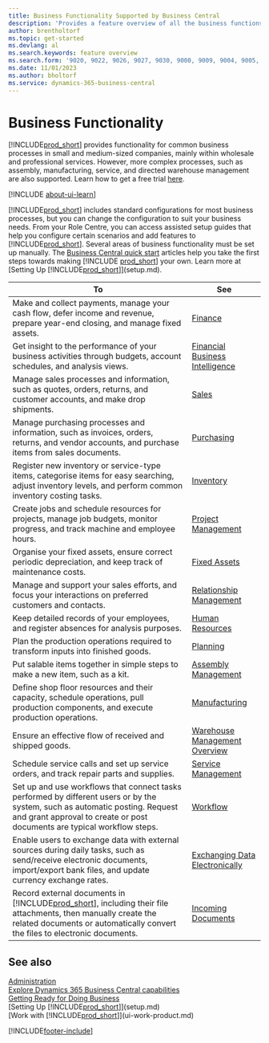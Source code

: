 ```yaml
---
title: Business Functionality Supported by Business Central
description: 'Provides a feature overview of all the business functions and departments supported by application areas, such as finance, inventory, and project management.'
author: brentholtorf
ms.topic: get-started
ms.devlang: al
ms.search.keywords: feature overview
ms.search.form: '9020, 9022, 9026, 9027, 9030, 9000, 9009, 9004, 9005, 9024, 9006, 9007, 9010, 9016, 9017'
ms.date: 11/01/2023
ms.author: bholtorf
ms.service: dynamics-365-business-central
---
```

# <a name="business-functionality"></a>Business Functionality

[!INCLUDE[prod_short](includes/prod_short.md)] provides functionality for common business processes in small and medium-sized companies, mainly within wholesale and professional services. However, more complex processes, such as assembly, manufacturing, service, and directed warehouse management are also supported. Learn how to get a free trial [here](trial-signup.md).  

[!INCLUDE [about-ui-learn](includes/about-ui-learn.md)]

[!INCLUDE[prod_short](includes/prod_short.md)] includes standard configurations for most business processes, but you can change the configuration to suit your business needs. From your Role Centre, you can access assisted setup guides that help you configure certain scenarios and add features to [!INCLUDE[prod_short](includes/prod_short.md)]. Several areas of business functionality must be set up manually. The [Business Central quick start](quick-start-business-central.md) articles help you take the first steps towards making [!INCLUDE [prod_short](includes/prod_short.md)] your own. Learn more at [Setting Up [!INCLUDE[prod_short](includes/prod_short.md)]](setup.md).

| To | See |
| --- | --- |
|Make and collect payments, manage your cash flow, defer income and revenue, prepare year-end closing, and manage fixed assets.|[Finance](finance.md)|
|Get insight to the performance of your business activities through budgets, account schedules, and analysis views.|[Financial Business Intelligence](bi.md)|
|Manage sales processes and information, such as quotes, orders, returns, and customer accounts, and make drop shipments.|[Sales](sales-manage-sales.md)|
|Manage purchasing processes and information, such as invoices, orders, returns, and vendor accounts, and purchase items from sales documents. |[Purchasing](purchasing-manage-purchasing.md)|
|Register new inventory or service-type items, categorise items for easy searching, adjust inventory levels, and perform common inventory costing tasks.|[Inventory](inventory-manage-inventory.md)|
|Create jobs and schedule resources for projects, manage job budgets, monitor progress, and track machine and employee hours.|[Project Management](projects-manage-projects.md)|
|Organise your fixed assets, ensure correct periodic depreciation, and keep track of maintenance costs.|[Fixed Assets](fa-manage.md)|
|Manage and support your sales efforts, and focus your interactions on preferred customers and contacts.|[Relationship Management](marketing-relationship-management.md)|
|Keep detailed records of your employees, and register absences for analysis purposes. |[Human Resources](hr-manage-human-resources.md)|
|Plan the production operations required to transform inputs into finished goods.|[Planning](production-planning.md)|
|Put salable items together in simple steps to make a new item, such as a kit.|[Assembly Management](assembly-assemble-items.md)|
|Define shop floor resources and their capacity, schedule operations, pull production components, and execute production operations.|[Manufacturing](production-manage-manufacturing.md)|
|Ensure an effective flow of received and shipped goods.|[Warehouse Management Overview](design-details-warehouse-management.md)|
|Schedule service calls and set up service orders, and track repair parts and supplies.|[Service Management](service-service.md)|
|Set up and use workflows that connect tasks performed by different users or by the system, such as automatic posting. Request and grant approval to create or post documents are typical workflow steps.|[Workflow](across-workflow.md)|
|Enable users to exchange data with external sources during daily tasks, such as send/receive electronic documents, import/export bank files, and update currency exchange rates.|[Exchanging Data Electronically](across-data-exchange.md)|
|Record external documents in [!INCLUDE[prod_short](includes/prod_short.md)], including their file attachments, then manually create the related documents or automatically convert the files to electronic documents.|[Incoming Documents](across-income-documents.md)|

## <a name="see-also"></a>See also

[Administration](admin-setup-and-administration.md)    
[Explore Dynamics 365 Business Central capabilities](https://dynamics.microsoft.com/business-central/capabilities/)  
[Getting Ready for Doing Business](ui-get-ready-business.md)  
[Setting Up [!INCLUDE[prod_short](includes/prod_short.md)]](setup.md)   
[Work with [!INCLUDE[prod_short](includes/prod_short.md)]](ui-work-product.md)   

[!INCLUDE[footer-include](includes/footer-banner.md)]
